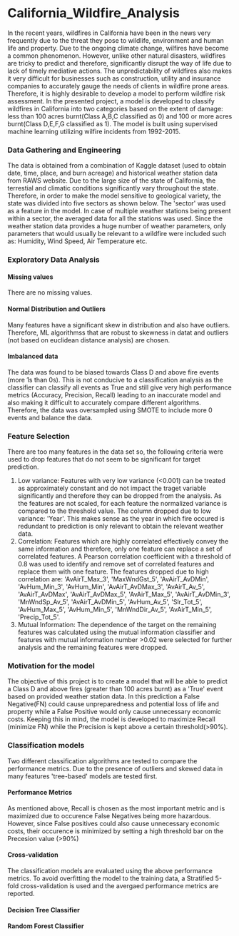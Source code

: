 # California_Wildfire_Analysis
In the recent years, wildfires in California have been in the news very frequently due to the threat they pose to wildlife, environment and human life and property. Due to the ongoing climate change, wilfires have become a common phenomenon. However, unlike other natural disasters, wildfires are tricky to predict and therefore, significantly disrupt the way of life due to lack of timely mediative actions. The unpredictability of wildfires also makes it very difficult for businesses such as construction, utility and insurance companies to accurately gauge the needs of clients in wildfire prone areas. Therefore, it is highly desirable to develop a model to perform wildfire risk assessment. In the presented project, a model is developed to classify wildfires in California into two categories based on the extent of damage: less than 100 acres burnt(Class A,B,C classified as 0) and 100 or more acres burnt(Class D,E,F,G classified as 1). The model is built using supervised machine learning utilizing wilfire incidents from 1992-2015. 
### Data Gathering and Engineering
The data is obtained from a combination of Kaggle dataset (used to obtain date, time, place, and burn acreage) and historical weather station data from RAWS website. Due to the large size of the state of California, the terrestial and climatic conditions significantly vary throughout the state. Therefore, in order to make the model sensitive to geological variety, the state was divided into five sectors as shown below. The 'sector' was used as a feature in the model. In case of multiple weather stations being present within a sector, the averaged data for all the stations was used. Since the weather station data provides a huge number of weather parameters, only parameters that would usually be relevant to a wildfire were included such as: Humidity, Wind Speed, Air Temperature etc.

### Exploratory Data Analysis
#### Missing values
There are no missing values.

#### Normal Distribution and Outliers
Many features have a significant skew in distribution and also have outliers. Therefore, ML algorithmss that are robust to skewness in datat and outliers (not based on euclidean distance analysis) are chosen.

#### Imbalanced data
The data was found to be biased towards Class D and above fire events (more 1s than 0s). This is not conducive to a classification analysis as the classifier can classify all events as True and still give very high performance metrics (Accuracy, Precision, Recall) leading to an inaccurate model and also making it difficult to accurately compare different algorithms. Therefore, the data was oversampled using SMOTE to include more 0 events and balance the data. 

### Feature Selection
There are too many features in the data set so, the following criteria were used to drop features that do not seem to be significant for target prediction. 
1. Low variance: Features with very low variance (<0.001) can be treated as approximately constant and do not impact the traget variable significantly and therefore they can be dropped from the analysis. As the features are not scaled, for each feature the normalized variance is compared to the threshold value. The column dropped due to low variance: 'Year'. This makes sense as the year in which fire occured is redundant to prediction is only relevant to obtain the relevant weather data.
2. Correlation: Features which are highly correlated effectively convey the same information and therefore, only one feature can replace a set of correlated features. A Pearson correlation coefficient with a threshold of 0.8 was used to identify and remove  set of correlated features and replace them with one feature. The features dropped due to high correlation are: 'AvAirT_Max_3', 'MaxWndGst_5', 'AvAirT_AvDMin', 'AvHum_Min_3', 'AvHum_Min', 'AvAirT_AvDMax_3', 'AvAirT_Av_5', 'AvAirT_AvDMax', 'AvAirT_AvDMax_5', 'AvAirT_Max_5', 'AvAirT_AvDMin_3', 'MnWndSp_Av_5', 'AvAirT_AvDMin_5', 'AvHum_Av_5', 'Slr_Tot_5', 'AvHum_Max_5', 'AvHum_Min_5', 'MnWndDir_Av_5', 'AvAirT_Min_5', 'Precip_Tot_5'.
3. Mutual Information: The dependence of the target on the remaining features was calculated using the mutual information classifier and features with mutual information number >0.02 were selected for further analysis and the remaining features were dropped.

### Motivation for the model 
The objective of this project is to create a model that will be able to predict a Class D and above fires (greater than 100 acres burnt) as a 'True' event based on provided weather station data. In this prediction a False Negative(FN) could cause unpreparedness and potential loss of life and property while a False Positive would only cause unnecessary economic costs. Keeping this in mind, the model is developed to maximize Recall (minimize FN) while the Precision is kept above a certain threshold(>90%).

### Classification models
Two different classification algorithms are tested to compare the performance metrics. Due to the presence of outliers and skewed data in many features 'tree-based' models are tested first.
#### Performance Metrics
As mentioned above, Recall is chosen as the most important metric and is maximized due to occurence False Negatives being more hazardous. However, since False positives could also cause unnecessary economic costs, their occurence is minimized by setting a high threshold bar on the Precesion value (>90%)

#### Cross-validation
The classification models are evaluated using the above performance metrics. To avoid overfitting the model to the training data, a Stratified 5-fold cross-validation is used and the avergaed performance metrics are reported.  
#### Decision Tree Classifier



#### Random Forest Classifier

